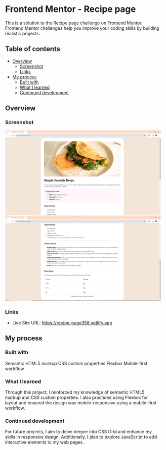 # Frontend Mentor - Recipe page

This is a solution to the Recipe page challenge on Frontend Mentor. Frontend Mentor challenges help you improve your coding skills by building realistic projects.

## Table of contents

- [Overview](#overview)
  - [Screenshot](#screenshot)
  - [Links](#links)
- [My process](#my-process)
  - [Built with](#built-with)
  - [What I learned](#what-i-learned)
  - [Continued development](#continued-development)

## Overview

### Screenshot

![](assets/images/s1.jpg)
![](assets/images/s2.jpg)

### Links

- Live Site URL: https://recipe-page358.netlify.app

## My process

### Built with

Semantic HTML5 markup
CSS custom properties
Flexbox
Mobile-first workflow

### What I learned

Through this project, I reinforced my knowledge of semantic HTML5 markup and CSS custom properties. I also practiced using Flexbox for layout and ensured the design was mobile-responsive using a mobile-first workflow.

### Continued development

For future projects, I aim to delve deeper into CSS Grid and enhance my skills in responsive design. Additionally, I plan to explore JavaScript to add interactive elements to my web pages.
